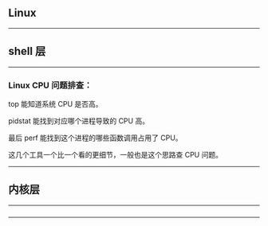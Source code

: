 ## Linux

---

## shell 层

---

### Linux CPU 问题排查：

top 能知道系统 CPU 是否高。

pidstat 能找到对应哪个进程导致的 CPU 高。

最后 perf 能找到这个进程的哪些函数调用占用了 CPU。

这几个工具一个比一个看的更细节，一般也是这个思路查 CPU 问题。

---

## 内核层

---

###

---













